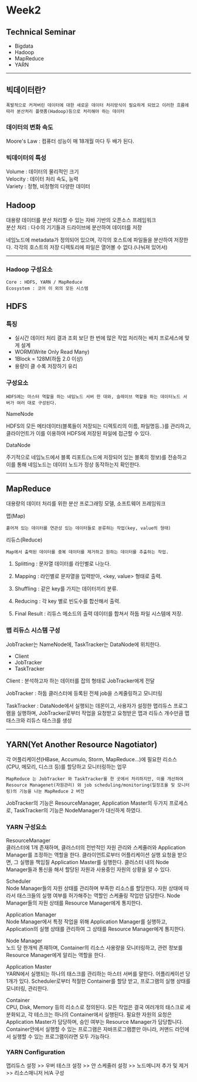 # Week2

## Technical Seminar
* Bigdata
* Hadoop
* MapReduce
* YARN

---
## 빅데이터란?
```
폭발적으로 커져버린 데이터에 대한 새로운 데이터 처리방식이 필요하게 되었고 이러한 흐름에 따라 분산처리 플랫폼(Hadoop)등으로 처리해야 하는 데이터
```
### 데이터의 변화 속도
Moore's Law : 컴퓨터 성능이 매 18개월 마다 두 배가 된다.
### 빅데이터의 특성
Volume : 데이터의 물리적인 크기<br>
Velocity : 데이터 처리 속도, 능력<br>
Variety : 정형, 비정형의 다양한 데이터

## Hadoop
대용량 데이터를 분산 처리할 수 있는 자바 기반의 오픈소스 프레임워크<br>
분산 처리 : 다수의 기기들과 드라이브에 분산하여 데이터를 저장

네임노드에 metadata가 정의되어 있으며, 각각의 호스트에 파일들을 분산하여 저장한다. 각각의 호스트의 저장 디렉토리에 파일은 열어볼 수 없다.(나눠져 있어서)

----
### Hadoop 구성요소
```
Core : HDFS, YARN / MapReduce
Ecosystem : 코어 이 외의 모든 시스템  
```

## HDFS
### 특징
* 실시간 데이터 처리 결과 조회 보단 한 번에 많은 작업 처리하는 배치 프로세스에 맞게 설계
* WORM(Write Only Read Many)
* 1Block = 128M(하둡 2.0 이상)
* 용량이 클 수록 저장하기 유리

### 구성요소
```
HDFS에는 마스터 역할을 하는 네임노드 서버 한 대와, 슬레이브 역할을 하는 데이터노드 서버가 여러 대로 구성된다.
```
NameNode

HDFS의 모든 메타데이터(블록들이 저장되는 디렉토리의 이름, 파일명등..)를 관리하고, 클라이언트가 이를 이용하여 HDFS에 저장된 파일에 접근할 수 있다.

DataNode

주기적으로 네임노드에서 블록 리포트(노드에 저장되어 있는 블록의 정보)를 전송하고 이를 통해 네임노드는 데이터 노드가 정상 동작하는지 확인한다.

---
## MapReduce
대용량의 데이터 처리를 위한 분산 프로그래밍 모델, 소프트웨어 프레임워크

맵(Map)
```
흩어져 있는 데이터를 연관성 있는 데이터들로 분류하는 작업(key, value의 형태)
```

리듀스(Reduce)
```
Map에서 출력된 데이터를 중복 데이터를 제거하고 원하는 데이터를 추출하는 작업.
```
1. Splitting : 문자열 데이터를 라인별로 나눈다.

2. Mapping : 라인별로 문자열을 입력받아, <key, value> 형태로 출력.

3. Shuffling : 같은 key를 가지는 데이터끼리 분류.

4. Reducing : 각 key 별로 빈도수를 합산해서 출력.

5. Final Result : 리듀스 메소드의 출력 데이터를 합쳐서 하둡 파일 시스템에 저장.

### 맵 리듀스 시스템 구성
JobTracker는 NameNode에, TaskTracker는 DataNode에 위치한다.
* Client
* JobTracker
* TaskTracker

Client : 분석하고자 하는 데이터를 잡의 형태로 JobTracker에게 전달

JobTracker : 하둡 클러스터에 등록된 전체 job을 스케줄링하고 모니터링

TaskTracker : DataNode에서 실행되는 데몬이고, 사용자가 설정한 맵리듀스 프로그램을 실행하며, 
JobTracker로부터 작업을 요청받고 요청받은 맵과 리듀스 개수만큼 맵 태스크와 리듀스 태스크를 생성

---

## YARN(Yet Another Resource Nagotiator)
각 어플리케이션(HBase, Accumulo, Storm, MapReduce...)에 필요한 리소스(CPU, 메모리, 디스크 등)를 할당하고 모니터링하는 업무
```
MapReduce 는 JobTracker 와 TaskTracker를 한 곳에서 처리하지만, 이를 개선하여 Resource Managenet(자원관리) 와 job scheduling/monitoring(일정조율 및 모니터링)의 기능을 나눈 MapReduce 2 버전
```

JobTracker의 기능은 ResourceManager, Application Master의 두가지 프로세스로, 
TaskTracker의 기능은 NodeManager가 대신하게 하였다.

### YARN 구성요소
ResourceManager<br>
클러스터에 1개 존재하며, 클러스터의 전반적인 자원 관리와 스케쥴러와 Application Manager를 조정하는 역할을 한다.
클라이언트로부터 어플리케이션 실행 요청을 받으면, 그 실행을 책임질 Application Master를 실행한다.
클러스터 내의 Node Manager들과 통신을 해서 할당된 자원과 사용중인 자원의 상황을 알 수 있다.

Scheduler<br>
Node Manager들의 자원 상태를 관리하며 부족한 리소스를 할당한다.
자원 상태에 따라서 태스크들의 실행 여부를 허가해주는 역할인 스케쥴링 작업만 담당한다.
Node Manager들의 자원 상태를 Resource Manager에게 통지한다.

Application Manager<br>
Node Manager에서 특정 작업을 위해 Application Manager를 실행하고, Application의 실행 상태를 관리하여 그 상태를 Resource Manager에게 통지한다.

Node Manager<br>
노드 당 한개씩 존재하며, Container의 리소스 사용량을 모니터링하고, 관련 정보를 Resource Manager에게 알리는 역할을 한다.

Application Master<br>
YARN에서 실행되는 하나의 태스크를 관리하는 마스터 서버를 말한다. 어플리케이션 당 1개가 있다.
Scheduler로부터 적절한 Container를 할당 받고, 프로그램의 실행 상태를 모니터링, 관리한다.
 
Container<br>
CPU, Disk, Memory 등의 리소스로 정의된다.
모든 작업은 결국 여러개의 태스크로 세분화되고, 각 테스크는 하나의 Container에서 실행된다. 
필요한 자원의 요청은 Application Master가 담당하며, 승인 여부는 Resource Manager가 담당합니다. Container안에서 실행할 수 있는 프로그램은 자바프로그램뿐만 아니라, 커맨드 라인에서 실행할 수 있는 프로그램이라면 모두 가능하다.

### YARN Configuration
맵리듀스 설정 >> 우버 테스크 설정 >> 얀 스케줄러 설정 >> 노드메니저 추가 및 제거 >> 리소스매니저 H/A 구성
